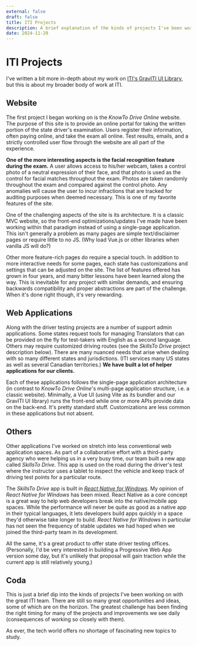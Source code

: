 ```yaml
---
external: false
draft: false
title: ITI Projects
description: A brief explanation of the kinds of projects I've been working on for the last 4 years.
date: 2024-11-20
---
```


# ITI Projects

I've written a bit more in-depth about my work on [ITI's GravITI UI Library](/work/iti-graviti), but this is about my broader body of work at ITI.

## Website

The first project I began working on is the *KnowTo Drive Online* website. The purpose of this site is to provide an online portal for taking the written portion of the state driver's examination. Users register their information, often paying online, and take the exam all online. Test results, emails, and a strictly controlled user flow through the website are all part of the experience.

**One of the more interesting aspects is the facial recognition feature during the exam.** A user allows access to his/her webcam, takes a control photo of a neutral expression of their face, and that photo is used as the control for facial matches throughout the exam. Photos are taken randomly throughout the exam and compared against the control photo. Any anomalies will cause the user to incur infractions that are tracked for auditing purposes when deemed necessary. This is one of my favorite features of the site.

One of the challenging aspects of the site is its architecture. It is a classic MVC website, so the front-end optimizations/updates I've made have been working within that paradigm instead of using a single-page application. This isn't generally a problem as many pages are simple text/disclaimer pages or require little to no JS. (Why load Vue.js or other libraries when vanilla JS will do?)

Other more feature-rich pages do require a special touch. In addition to more interactive needs for some pages, each state has customizations and settings that can be adjusted on the site. The list of features offered has grown in four years, and many bitter lessons have been learned along the way. This is inevitable for any project with similar demands, and ensuring backwards compatibility and proper abstractions are part of the challenge. When it's done right though, it's very rewarding.

## Web Applications

Along with the driver testing projects are a number of support admin applications. Some states request tools for managing Translators that can be provided on the fly for test-takers with English as a second language. Others may require customized driving routes (see the *SkillsTo Drive* project description below). There are many nuanced needs that arise when dealing with so many different states and jurisdictions. (ITI services many US states as well as several Canadian territories.) **We have built a lot of helper applications for our clients.**

Each of these applications follows the single-page application architecture (in contrast to *KnowTo Drive Online*'s multi-page application structure, i.e. a classic website). Minimally, a Vue UI (using Vite as its bundler and our GravITI UI library) runs the front-end while one or more APIs provide data on the back-end. It's pretty standard stuff. Customizations are less common in these applications but not absent.

## Others

Other applications I've worked on stretch into less conventional web application spaces. As part of a collaborative effort with a third-party agency who were helping us in a very busy time, our team built a new app called *SkillsTo Drive*. This app is used on the road during the driver's test where the instructor uses a tablet to inspect the vehicle and keep track of driving test points for a particular route.

The *SkillsTo Drive* app is built in [*React Native for Windows*](https://github.com/microsoft/react-native-windows). My opinion of *React Native for Windows* has been mixed. React Native as a core concept is a great way to help web developers break into the native/mobile app spaces. While the performance will never be quite as good as a native app in their typical languages, it lets developers build apps quickly in a space they'd otherwise take longer to build. *React Native for Windows* in particular has not seen the frequency of stable updates we had hoped when we joined the third-party team in its development.

All the same, it's a great product to offer state driver testing offices. (Personally, I'd be very interested in building a Progressive Web App version some day, but it's unlikely that proposal will gain traction while the current app is still relatively young.)

## Coda

This is just a brief dip into the kinds of projects I've been working on with the great ITI team. There are still so many great opportunities and ideas, some of which are on the horizon. The greatest challenge has been finding the right timing for many of the projects and improvements we see daily (consequences of working so closely with them).

As ever, the tech world offers no shortage of fascinating new topics to study.
